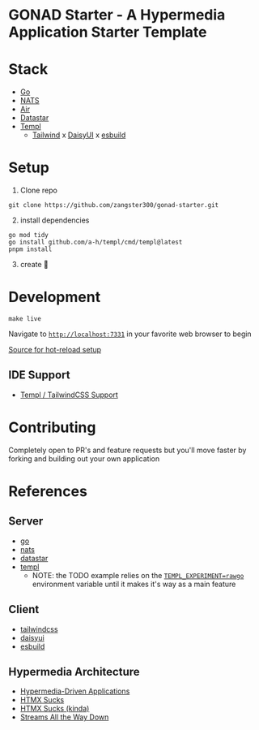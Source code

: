 # GONAD Starter - A Hypermedia Application Starter Template

# Stack

- [Go](https://go.dev/doc/)
- [NATS](https://docs.nats.io/)
- [Air](https://github.com/air-verse/air)
- [Datastar](https://github.com/delaneyj/datastar)
- [Templ](https://templ.guide/)
  - [Tailwind](https://tailwindcss.com/) x [DaisyUI](https://daisyui.com/) x [esbuild](https://esbuild.github.io/)

# Setup

1. Clone repo

```shell
git clone https://github.com/zangster300/gonad-starter.git
```

2. install dependencies

```shell
go mod tidy
go install github.com/a-h/templ/cmd/templ@latest
pnpm install
```

3. create 🚀

# Development

```shell
make live
```

Navigate to [`http://localhost:7331`](http://localhost:7331) in your favorite web browser to begin

[Source for hot-reload setup](https://templ.guide/commands-and-tools/live-reload-with-other-tools#putting-it-all-together)

## IDE Support

- [Templ / TailwindCSS Support](https://templ.guide/commands-and-tools/ide-support)

# Contributing

Completely open to PR's and feature requests but you'll move faster by forking and building out your own application

# References

## Server

- [go](https://go.dev/)
- [nats](https://docs.nats.io/)
- [datastar](https://datastar.fly.dev/)
- [templ](https://templ.guide/)
  - NOTE: the TODO example relies on the [`TEMPL_EXPERIMENT=rawgo`](https://templ.guide/syntax-and-usage/raw-go/) environment variable until it makes it's way as a main feature

## Client

- [tailwindcss](https://tailwindcss.com/)
- [daisyui](https://daisyui.com/)
- [esbuild](https://esbuild.github.io/)

## Hypermedia Architecture

- [Hypermedia-Driven Applications](https://htmx.org/essays/hypermedia-driven-applications/)
- [HTMX Sucks](https://htmx.org/essays/htmx-sucks/)
- [HTMX Sucks (kinda)](https://datastar.fly.dev/essays/htmx_sucks)
- [Streams All the Way Down](https://datastar.fly.dev/essays/event_streams_all_the_way_down)
